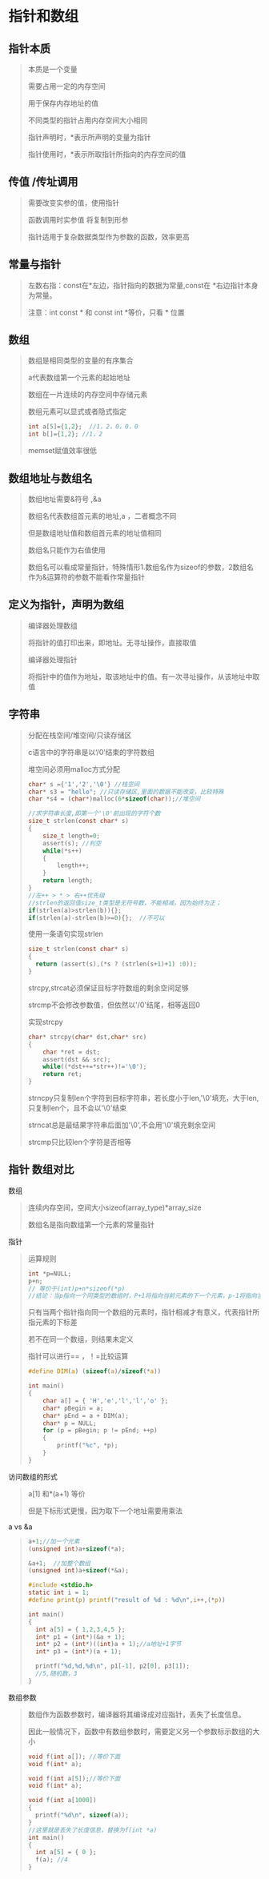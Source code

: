 # 指针和数组

## 

##   指针本质

> 本质是一个变量
>
> 需要占用一定的内存空间
>
> 用于保存内存地址的值
>
> 不同类型的指针占用内存空间大小相同
>
> 指针声明时，*表示所声明的变量为指针
>
> 指针使用时，*表示所取指针所指向的内存空间的值 

## 传值 /传址调用

> 需要改变实参的值，使用指针
>
> 函数调用时实参值 将复制到形参
>
>  指针适用于复杂数据类型作为参数的函数，效率更高

## 常量与指针

> 左数右指：const在*左边，指针指向的数据为常量,const在 *右边指针本身为常量。 
>
> 注意：int const * 和 const int *等价，只看 * 位置

## 数组

> 数组是相同类型的变量的有序集合
>
> a代表数组第一个元素的起始地址
>
> 数组在一片连续的内存空间中存储元素
>
> 数组元素可以显式或者隐式指定
>
> ```c
> int a[5]={1,2};  //1，2，0，0，0
> int b[]={1,2}; //1，2
> ```
>
> memset赋值效率很低

## 数组地址与数组名

> 数组地址需要&符号  ,&a
>
> 数组名代表数组首元素的地址,a  ，二者概念不同
>
> 但是数组地址值和数组首元素的地址值相同
>
> 数组名只能作为右值使用
>
> 数组名可以看成常量指针，特殊情形1.数组名作为sizeof的参数，2数组名作为&运算符的参数不能看作常量指针

## 定义为指针，声明为数组

> 编译器处理数组
>
> 将指针的值打印出来，即地址。无寻址操作，直接取值
>
> 编译器处理指针
>
> 将指针中的值作为地址，取该地址中的值。有一次寻址操作，从该地址中取值

## 字符串

> 分配在栈空间/堆空间/只读存储区
>
> c语言中的字符串是以‘/0’结束的字符数组
>
> 堆空间必须用malloc方式分配
>
> ```c
> char* s ={'1','2','\0'} //栈空间
> char* s3 = "hello"; //只读存储区,里面的数据不能改变，比较特殊
> char *s4 = (char*)malloc(6*sizeof(char));//堆空间
> ```
>
> ```c
> //求字符串长度,即第一个'\0'前出现的字符个数
> size_t strlen(const char* s)
> {
>     size_t length=0;
>     assert(s); //判空
>     while(*s++)
>     {
>         length++;
>     }
>     return length;
> }
> //左++ > * > 右++优先级
> //strlen的返回值size_t类型是无符号数，不能相减，因为始终为正；
> if(strlen(a)>strlen(b)){};
> if(strlen(a)-strlen(b)>=0){};  //不可以
> ```
>
> 使用一条语句实现strlen
>
> ```c
> size_t strlen(const char* s)
> {
> 	return (assert(s),(*s ? (strlen(s+1)+1) :0));
> }
> ```
>
> strcpy,strcat必须保证目标字符数组的剩余空间足够
>
> strcmp不会修改参数值，但依然以'/0'结尾，相等返回0
>
> 实现strcpy
>
> ```c
> char* strcpy(char* dst,char* src)
> {
>     char *ret = dst;
>     assert(dst && src);
>     while((*dst++=*str++)!='\0');
>     return ret;
> }
> ```
>
> strncpy只复制len个字符到目标字符串，若长度小于len,'\0'填充，大于len,只复制len个，且不会以'\0'结束
>
> strncat总是最结果字符串后面加'\0',不会用'\0'填充剩余空间
>
> strcmp只比较len个字符是否相等

## 指针 数组对比

数组

> 连续内存空间，空间大小sizeof(array_type)*array_size
>
> 数组名是指向数组第一个元素的常量指针

指针

> 运算规则
>
> ```c
> int *p=NULL;
> p+n; 
> // 等价于(int)p+n*sizeof(*p)
> //结论：当p指向一个同类型的数组时，P+1将指向当前元素的下一个元素，p-1将指向当前元素的上一个元素
> ```
>
> 只有当两个指针指向同一个数组的元素时，指针相减才有意义，代表指针所指元素的下标差
>
> 若不在同一个数组，则结果未定义
>
> 指针可以进行== ，！=比较运算
>
> ```c
> #define DIM(a) (sizeof(a)/sizeof(*a))
> 
> int main()
> {
>     char a[] = { 'H','e','l','l','o' };
>     char* pBegin = a;
>     char* pEnd = a + DIM(a);
>     char* p = NULL;
>     for (p = pBegin; p != pEnd; ++p)
>     {
>         printf("%c", *p);
>     }
> }
> ```
>
> 

访问数组的形式

> a[1] 和*(a+1) 等价
>
> 但是下标形式更慢，因为取下一个地址需要用乘法

a  vs  &a

> ```c
> a+1;//加一个元素
> (unsigned int)a+sizeof(*a);
> 
> &a+1;  //加整个数组
> (unsigned int)a+sizeof(*&a);
> ```
>
> ```c
> #include <stdio.h>
> static int i = 1;
> #define print(p) printf("result of %d : %d\n",i++,(*p))
> 
> int main()
> {
> 	int a[5] = { 1,2,3,4,5 };
> 	int* p1 = (int*)(&a + 1);
> 	int* p2 = (int*)((int)a + 1);//a地址+1字节
> 	int* p3 = (int*)(a + 1);
> 
> 	printf("%d,%d,%d\n", p1[-1], p2[0], p3[1]);
> 	//5,随机数，3
> }
> ```
>
> 

数组参数

> 数组作为函数参数时，编译器将其编译成对应指针，丢失了长度信息。
>
> 因此一般情况下，函数中有数组参数时，需要定义另一个参数标示数组的大小
>
> ```c
> void f(int a[]); //等价下面
> void f(int* a);
> 
> void f(int a[5]);//等价下面
> void f(int* a);
> ```
>
> ```c
> void f(int a[1000])
> {
> 	printf("%d\n", sizeof(a));
> }
> //这里就是丢失了长度信息，替换为f(int *a)
> int main()
> {
> 	int a[5] = { 0 };
> 	f(a); //4
> }
> ```
>
> 